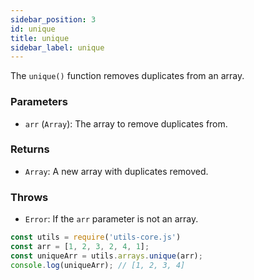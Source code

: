 ```yaml
---
sidebar_position: 3
id: unique
title: unique
sidebar_label: unique
---
```


The `unique()` function removes duplicates from an array.

### Parameters

- `arr` (`Array`): The array to remove duplicates from.

### Returns

- `Array`: A new array with duplicates removed.

### Throws

- `Error`: If the `arr` parameter is not an array.


```js
const utils = require('utils-core.js')
const arr = [1, 2, 3, 2, 4, 1];
const uniqueArr = utils.arrays.unique(arr);
console.log(uniqueArr); // [1, 2, 3, 4]
```